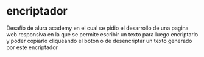 # encriptador
Desafio de alura academy en el cual se pidio el desarrollo de una pagina web responsiva en la que se permite escribir un texto para luego encriptarlo y poder copiarlo cliqueando el boton o de desencriptar un texto generado por este encriptador
